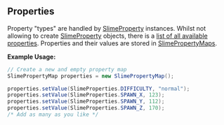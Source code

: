 ## Properties

Property "types" are handled by [SlimeProperty][1] instances. Whilst not allowing to create [SlimeProperty][1] objects, there is a [list of all available properties][2]. Properties and their values are stored in [SlimePropertyMaps][3].


**Example Usage:**
```java
// Create a new and empty property map
SlimePropertyMap properties = new SlimePropertyMap();

properties.setValue(SlimeProperties.DIFFICULTY, "normal");
properties.setValue(SlimeProperties.SPAWN_X, 123);
properties.setValue(SlimeProperties.SPAWN_Y, 112);
properties.setValue(SlimeProperties.SPAWN_Z, 170);
/* Add as many as you like */
```


[1]: ../../swoftyworldmanager-api/src/main/java/com/grinderwolf/swm/api/world/properties/SlimeProperty.java
[2]: ../../swoftyworldmanager-api/src/main/java/com/grinderwolf/swm/api/world/properties/SlimeProperties.java
[3]: ../../swoftyworldmanager-api/src/main/java/com/grinderwolf/swm/api/world/properties/SlimePropertyMap.java
